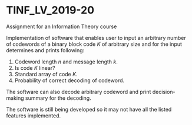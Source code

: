# TINF_LV_2019-20
Assignment for an Information Theory course

Implementation of software that enables user to input an arbitrary number of codewords of a binary block code _K_ of arbitrary size and for the input determines and prints following:

 1) Codeword length _n_ and message length _k_.
 2) Is code _K_ linear?
 3) Standard array of code _K_.
 4) Probability of correct decoding of codeword.

The software can also decode arbitrary codeword and print decision-making summary for the decoding.

The software is still being developed so it may not have all the listed features implemented.
